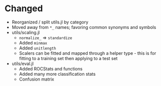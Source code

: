 # Changed

- Reorganized / split utils.jl by category
- Moved away from `*_` names; favoring common synonyms and symbols
- utils/scaling.jl
    * `normalize_` => `standardize`
    * Added `minmax`
    * Added `unitlength`
    * Scalers can be fitted and mapped through a helper type - this is for fitting to a training set then applying to a test set
- utils/eval.jl
    * Added ROCStats and functions
    * Added many more classification stats
    * Confusion matrix
